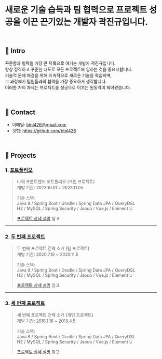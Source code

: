 # 새로운 기술 습득과 팀 협력으로 프로젝트 성공을 이끈 끈기있는 개발자 곽진규입니다.
</br>

## :pushpin: Intro 

꾸준함과 협력을 가장 큰 덕목으로 여기는 개발자 곽진규입니다.</br> 항상 정직하고 꾸준한 태도로 모든 프로젝트에 임하는 것을 중요시합니다.</br> 기술적 문제 해결을 위해 지속적으로 새로운 기술을 학습하며,</br> 그 과정에서 팀원들과의 협력을 가장 중요하게 생각합니다.</br> 이러한 저의 자세는 프로젝트를 성공으로 이끄는 원동력이 되어왔습니다.

</br>

## :pushpin: Contact
- 이메일: btnl426@gmail.com
- 깃헙: https://github.com/btnl426

</br>

## :pushpin: Projects
### 1. [포트폴리오](https://github.com/2023-SMHRD-KDT-IOT-4/Repo)
>나의 프론트엔드 포트폴리오 (개인 프로젝트)  
>개발 기간: 2023.10.01 ~ 2023.11.05  
>  
>기술 스택:  
>Java 8 / Spring Boot / Gradle / Spring Data JPA / QueryDSL  
>H2 / MySQL / Spring Security / Jsoup / Vue.js / Element U  
>  
>[프로젝트 상세 설명](https://github.com/2021-SMHRD-KDT-AI-15/SNSRepo) 참고

---

### 2. [두 번째 프로젝트](https://github.com/JungHyung2/gitio.io)
>두 번째 프로젝트 간략 소개  (팀 프로젝트)  
>개발 기간: 2020.7.18 ~ 2020.11.5  
>  
>기술 스택:  
>Java 8 / Spring Boot / Gradle / Spring Data JPA / QueryDSL  
>H2 / MySQL / Spring Security / Jsoup / Vue.js / Element U  
>  
>[프로젝트 상세 설명](https://github.com/JungHyung2/gitio.io) 참고

---

### 3. [세 번째 프로젝트](https://github.com/JungHyung2/gitio.io)
>세 번째 프로젝트 간략 소개  (개인 프로젝트)  
>개발 기간: 2018.1.18 ~ 2018.4.5  
>  
>기술 스택:  
>Java 8 / Spring Boot / Gradle / Spring Data JPA / QueryDSL  
>H2 / MySQL / Spring Security / Jsoup / Vue.js / Element U  
>  
>[프로젝트 상세 설명](https://github.com/JungHyung2/gitio.io) 참고
